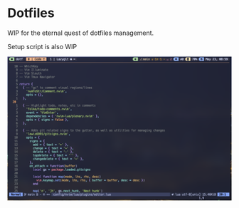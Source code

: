 # Dotfiles

WIP for the eternal quest of dotfiles management.

Setup script is also WIP

![NeoVim](/assets/neovim.png)
